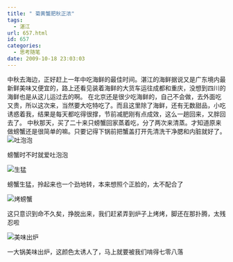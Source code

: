 ```yaml
---
title: " 菊黄蟹肥秋正浓"
tags:
  - 湛江
url: 657.html
id: 657
categories:
  - 思考随笔
date: 2009-10-18 23:03:03
---
```


中秋去海边，正好赶上一年中吃海鲜的最佳时间。湛江的海鲜据说又是广东境内最新鲜美味又便宜的，路上还看见装着海鲜的大货车运往成都和重庆，没想到四川的海鲜也是从这儿运过去的啊。 在北京还是很少吃海鲜的，自己不会做，去外面吃又贵，所以这次来，当然要大吃特吃了。而且这里除了海鲜，还有无数甜品，小吃诱惑着我，结果是每天都吃得很撑，节前减肥刚有点成效，这么一趟回来，又胖回去了。 中秋那天，买了二十来只螃蟹回家蒸着吃，分了两次来清蒸。才知道原来做螃蟹还是很简单的嘛。只要记得下锅前把蟹盖打开先清洗干净腮和内脏就好了。 ![吐泡泡](../../../images/2009/10/img_4061.jpg "吐泡泡")

螃蟹时不时就爱吐泡泡

![生猛](../../../images/2009/10/img_4068.jpg "生猛")

螃蟹生猛，拎起来也一个劲地转，本来想照个正脸的，太不配合了

![烤螃蟹](../../../images/2009/10/img_4065.jpg "烤螃蟹")

这只意识到命不久矣，挣脱出来，我们赶紧弄到炉子上烤烤，脚还在那扑腾，太残忍啦

![美味出炉](../../../images/2009/10/img_4071.jpg "美味出炉")

一大锅美味出炉，这颜色太诱人了，马上就要被我们啃得七零八落